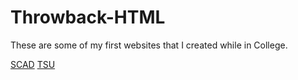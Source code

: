 # Throwback-HTML
These are some of my first websites that I created while in College. 

<a href="./TSU/">SCAD</a>
<a href="./SCAD/">TSU</a>